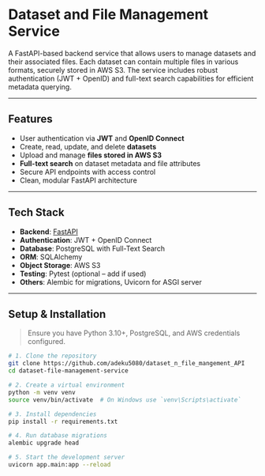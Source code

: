 # Dataset and File Management Service

A FastAPI-based backend service that allows users to manage datasets and their associated files. Each dataset can contain multiple files in various formats, securely stored in AWS S3. The service includes robust authentication (JWT + OpenID) and full-text search capabilities for efficient metadata querying.

---

## Features

-  User authentication via **JWT** and **OpenID Connect**
-  Create, read, update, and delete **datasets**
-  Upload and manage **files stored in AWS S3**
-  **Full-text search** on dataset metadata and file attributes
-  Secure API endpoints with access control
-  Clean, modular FastAPI architecture

---

## Tech Stack

- **Backend**: [FastAPI](https://fastapi.tiangolo.com/)
- **Authentication**: JWT + OpenID Connect
- **Database**: PostgreSQL with Full-Text Search
- **ORM**: SQLAlchemy
- **Object Storage**: AWS S3
- **Testing**: Pytest (optional – add if used)
- **Others**: Alembic for migrations, Uvicorn for ASGI server

---

##  Setup & Installation

> Ensure you have Python 3.10+, PostgreSQL, and AWS credentials configured.

```bash
# 1. Clone the repository
git clone https://github.com/adeku5080/dataset_n_file_mangement_API
cd dataset-file-management-service

# 2. Create a virtual environment
python -m venv venv
source venv/bin/activate  # On Windows use `venv\Scripts\activate`

# 3. Install dependencies
pip install -r requirements.txt

# 4. Run database migrations
alembic upgrade head

# 5. Start the development server
uvicorn app.main:app --reload
